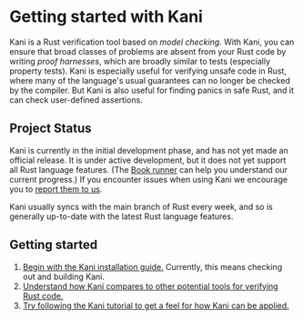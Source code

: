 # Getting started with Kani

Kani is a Rust verification tool based on _model checking_.
With Kani, you can ensure that broad classes of problems are absent from your Rust code by writing _proof harnesses_, which are broadly similar to tests (especially property tests).
Kani is especially useful for verifying unsafe code in Rust, where many of the language's usual guarantees can no longer be checked by the compiler.
But Kani is also useful for finding panics in safe Rust, and it can check user-defined assertions.

## Project Status

Kani is currently in the initial development phase, and has not yet made an official release.
It is under active development, but it does not yet support all Rust language features.
(The [Book runner](./bookrunner.md) can help you understand our current progress.)
If you encounter issues when using Kani we encourage you to [report them to us](https://github.com/model-checking/kani/issues/new/choose).

Kani usually syncs with the main branch of Rust every week, and so is generally up-to-date with the latest Rust language features.

## Getting started

1. [Begin with the Kani installation guide.](./install-guide.md) Currently, this means checking out and building Kani.
2. [Understand how Kani compares to other potential tools for verifying Rust code.](./tool-comparison.md)
3. [Try following the Kani tutorial to get a feel for how Kani can be applied.](./kani-tutorial.md)
